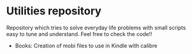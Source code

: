 # Utilities repository
Repository which tries to solve everyday life problems with 
small scripts easy to tune and understand. Feel free to check
the code!!

- Books: Creation of mobi files to use in Kindle with calibre

